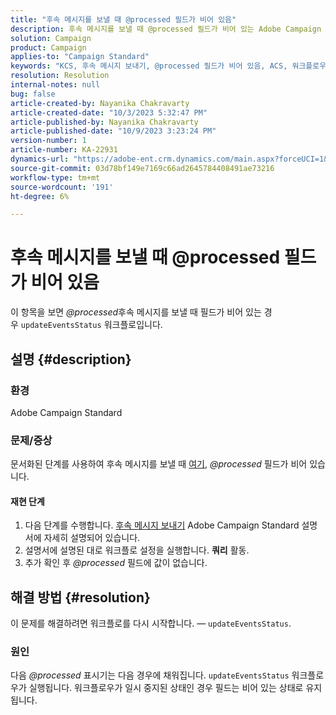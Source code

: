 ```yaml
---
title: "후속 메시지를 보낼 때 @processed 필드가 비어 있음"
description: 후속 메시지를 보낼 때 @processed 필드가 비어 있는 Adobe Campaign Standard 문제를 해결하는 방법을 알아봅니다. 워크플로우를 다시 시작합니다.
solution: Campaign
product: Campaign
applies-to: "Campaign Standard"
keywords: "KCS, 후속 메시지 보내기, @processed 필드가 비어 있음, ACS, 워크플로우 다시 시작"
resolution: Resolution
internal-notes: null
bug: false
article-created-by: Nayanika Chakravarty
article-created-date: "10/3/2023 5:32:47 PM"
article-published-by: Nayanika Chakravarty
article-published-date: "10/9/2023 3:23:24 PM"
version-number: 1
article-number: KA-22931
dynamics-url: "https://adobe-ent.crm.dynamics.com/main.aspx?forceUCI=1&pagetype=entityrecord&etn=knowledgearticle&id=5fdf94d8-1262-ee11-be6e-6045bd006b3d"
source-git-commit: 03d78bf149e7169c66ad2645784408491ae73216
workflow-type: tm+mt
source-wordcount: '191'
ht-degree: 6%

---
```


# 후속 메시지를 보낼 때 @processed 필드가 비어 있음


이 항목을 보면 *@processed*&#x200B;후속 메시지를 보낼 때 필드가 비어 있는 경우 `updateEventsStatus` 워크플로입니다.

## 설명 {#description}


### 환경

Adobe Campaign Standard

### 문제/증상

문서화된 단계를 사용하여 후속 메시지를 보낼 때 [여기](https://experienceleague.adobe.com/docs/campaign-standard/using/communication-channels/transactional-messaging/follow-up-messages.html?lang=en#sending-a-follow-up-message), *@processed* 필드가 비어 있습니다.

#### <b>재현 단계</b>

1. 다음 단계를 수행합니다. [후속 메시지 보내기](https://experienceleague.adobe.com/docs/campaign-standard/using/communication-channels/transactional-messaging/follow-up-messages.html?lang=en#sending-a-follow-up-message) Adobe Campaign Standard 설명서에 자세히 설명되어 있습니다.
2. 설명서에 설명된 대로 워크플로 설정을 실행합니다. <b>쿼리</b> 활동.
3. 추가 확인 후 *@processed* 필드에 값이 없습니다.



## 해결 방법 {#resolution}


이 문제를 해결하려면 워크플로를 다시 시작합니다. — `updateEventsStatus`.

### 원인

다음 *@processed* 표시기는 다음 경우에 채워집니다. `updateEventsStatus` 워크플로우가 실행됩니다. 워크플로우가 일시 중지된 상태인 경우 필드는 비어 있는 상태로 유지됩니다.
